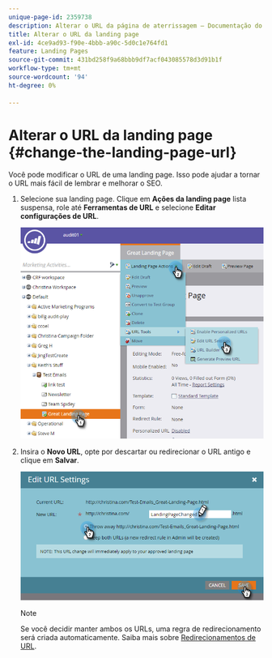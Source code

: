 ```yaml
---
unique-page-id: 2359738
description: Alterar o URL da página de aterrissagem — Documentação do Marketo — Documentação do produto
title: Alterar o URL da landing page
exl-id: 4ce9ad93-f90e-4bbb-a90c-5d0c1e764fd1
feature: Landing Pages
source-git-commit: 431bd258f9a68bbb9df7acf043085578d3d91b1f
workflow-type: tm+mt
source-wordcount: '94'
ht-degree: 0%

---
```


# Alterar o URL da landing page {#change-the-landing-page-url}

Você pode modificar o URL de uma landing page. Isso pode ajudar a tornar o URL mais fácil de lembrar e melhorar o SEO.

1. Selecione sua landing page. Clique em **Ações da landing page** lista suspensa, role até **Ferramentas de URL** e selecione **Editar configurações de URL**.

   ![](assets/one.png)

1. Insira o **Novo URL**, opte por descartar ou redirecionar o URL antigo e clique em **Salvar**.

   ![](assets/two.png)

   >[!NOTE]
   >
   >Se você decidir manter ambos os URLs, uma regra de redirecionamento será criada automaticamente. Saiba mais sobre [Redirecionamentos de URL](/help/marketo/product-docs/demand-generation/landing-pages/personalizing-landing-pages/redirect-a-url-path.md).
